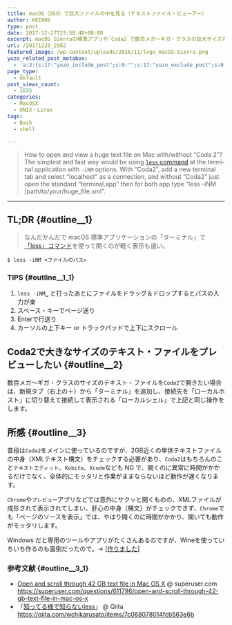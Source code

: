 ```yaml
---
title: macOS（OSX）で巨大ファイルの中を見る（テキストファイル・ビューアー）
author: KEINOS
type: post
date: 2017-12-27T23:58:40+00:00
excerpt: macOS Sierraの標準アプリや`Coda2`で数百メガ〜ギガ・クラスの巨大サイズのテキスト・ファイルを開きたい場合は、シェルから`less`コマンドを使って開くのが軽くて表示も速いです。
url: /20171228_2982
featured_image: /wp-content/uploads/2016/11/logo_macOS-Sierra.png
yuzo_related_post_metabox:
  - 'a:3:{s:17:"yuzo_include_post";s:0:"";s:17:"yuzo_exclude_post";s:0:"";s:21:"yuzo_disabled_related";N;}'
page_type:
  - default
post_views_count:
  - 1835
categories:
  - MacOSX
  - UNIX・Linux
tags:
  - Bash
  - shell

---
```

> <span lang="en">How to open and view a huge text file on Mac with/without &#8220;Coda 2&#8221;? The simplest and fast way would be using <a href="https://developer.apple.com/legacy/library/documentation/Darwin/Reference/ManPages/man1/less.1.html"><code>less</code> command</a> at the terminal application with <code>-iNM</code> options. With &#8220;Coda2&#8221;, add a new terminal tab and select &#8220;localhost&#8221; as a connection, and without &#8220;Coda2&#8221; just open the standard &#8220;terminal.app&#8221; then for both app type &#8220;less -iNM /path/to/your/huge_file.xml&#8221;.</span> 

* * *

## TL;DR {#outline__1}

> なんだかんだで macOS 標準アプリケーションの「ターミナル」で[「less」コマンド][1]を使って開くのが軽く表示も速い。 

<pre><code class="bash">$ less -iNM &lt;ファイルのパス&gt;
</code></pre>

### TIPS {#outline__1_1}

  1. `less -iNM␣` と打ったあとにファイルをドラッグ＆ドロップするとパスの入力が楽
  2. スペース・キーでページ送り
  3. Enterで行送り
  4. カーソルの上下キー or トラックパッドで上下にスクロール

## Coda2で大きなサイズのテキスト・ファイルをプレビューしたい {#outline__2}

数百メガ〜ギガ・クラスのサイズのテキスト・ファイルを`Coda2`で開きたい場合は、新規タブ（右上の＋）から「ターミナル」を追加し、接続先を「ローカルホスト」に切り替えて接続して表示される「ローカルシェル」で上記と同じ操作をします。

## 所感 {#outline__3}

普段は`Coda2`をメインに使っているのですが、2GB近くの単体テキストファイルの中身（XMLテキスト構文）をチェックする必要があり、`Coda2`はもちろんのこと`テキストエディット`、`Kobito`、`Xcode`なども NG で、開くのに異常に時間がかかるだけでなく、全体的にモッタリと作業がままならないほど動作が遅くなります。

`Chrome`や`プレビュー`アプリなどでは意外にサクッと開くものの、XMLファイルが成形されて表示されてしまい、肝心の中身（構文）がチェックできず、`Chrome`でも「ページのソースを表示」では、やはり開くのに時間がかかり、開いても動作がモッタリします。

Windows だと専用のツールやアプリがたくさんあるのですが、Wineを使っていちいち作るのも面倒だったので。→ [[作りました][2]]

### 参考文献 {#outline__3_1}

  * [Open and scroll through 42 GB text file in Mac OS X][3] @ superuser.com  
    <https://superuser.com/questions/611796/open-and-scroll-through-42-gb-text-file-in-mac-os-x>
  * 「[知ってる様で知らないless][4]」 @ Qiita  
    <https://qiita.com/wchikarusato/items/7c068078014fcb563e6b>

 [1]: https://developer.apple.com/legacy/library/documentation/Darwin/Reference/ManPages/man1/less.1.html
 [2]: https://qiita.com/KEINOS/items/e98e0566ce7dad775d65
 [3]: https://superuser.com/questions/611796/open-and-scroll-through-42-gb-text-file-in-mac-os-x
 [4]: https://qiita.com/wchikarusato/items/7c068078014fcb563e6b